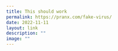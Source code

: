 ```yaml
---
title: This should work
permalink: https://pranx.com/fake-virus/
date: 2022-11-11
layout: link
description: ""
image: ""
---
```



